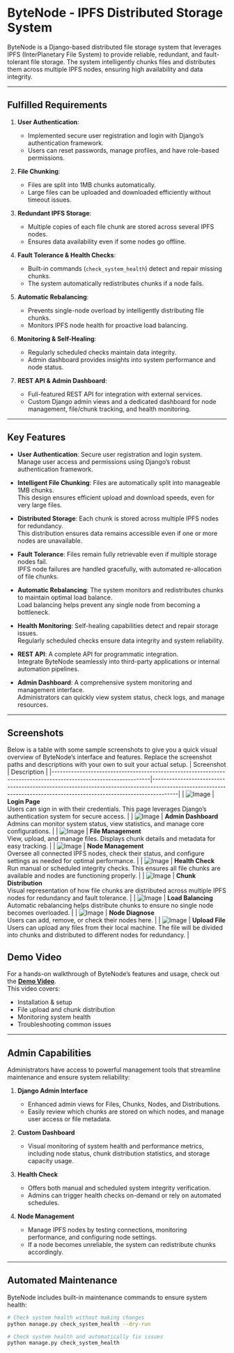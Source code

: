 # ByteNode - IPFS Distributed Storage System

ByteNode is a Django-based distributed file storage system that leverages IPFS (InterPlanetary File System) to provide reliable, redundant, and fault-tolerant file storage. The system intelligently chunks files and distributes them across multiple IPFS nodes, ensuring high availability and data integrity.

---

## Fulfilled Requirements

1. **User Authentication**:  
   - Implemented secure user registration and login with Django’s authentication framework.
   - Users can reset passwords, manage profiles, and have role-based permissions.

2. **File Chunking**:  
   - Files are split into 1MB chunks automatically.
   - Large files can be uploaded and downloaded efficiently without timeout issues.

3. **Redundant IPFS Storage**:  
   - Multiple copies of each file chunk are stored across several IPFS nodes.
   - Ensures data availability even if some nodes go offline.

4. **Fault Tolerance & Health Checks**:  
   - Built-in commands (`check_system_health`) detect and repair missing chunks.
   - The system automatically redistributes chunks if a node fails.

5. **Automatic Rebalancing**:  
   - Prevents single-node overload by intelligently distributing file chunks.
   - Monitors IPFS node health for proactive load balancing.

6. **Monitoring & Self-Healing**:  
   - Regularly scheduled checks maintain data integrity.
   - Admin dashboard provides insights into system performance and node status.

7. **REST API & Admin Dashboard**:  
   - Full-featured REST API for integration with external services.
   - Custom Django admin views and a dedicated dashboard for node management, file/chunk tracking, and health monitoring.

---

## Key Features

- **User Authentication**: Secure user registration and login system.  
  Manage user access and permissions using Django’s robust authentication framework.

- **Intelligent File Chunking**: Files are automatically split into manageable 1MB chunks.  
  This design ensures efficient upload and download speeds, even for very large files.

- **Distributed Storage**: Each chunk is stored across multiple IPFS nodes for redundancy.  
  This distribution ensures data remains accessible even if one or more nodes are unavailable.

- **Fault Tolerance**: Files remain fully retrievable even if multiple storage nodes fail.  
  IPFS node failures are handled gracefully, with automated re-allocation of file chunks.

- **Automatic Rebalancing**: The system monitors and redistributes chunks to maintain optimal load balance.  
  Load balancing helps prevent any single node from becoming a bottleneck.

- **Health Monitoring**: Self-healing capabilities detect and repair storage issues.  
  Regularly scheduled checks ensure data integrity and system reliability.

- **REST API**: A complete API for programmatic integration.  
  Integrate ByteNode seamlessly into third-party applications or internal automation pipelines.

- **Admin Dashboard**: A comprehensive system monitoring and management interface.  
  Administrators can quickly view system status, check logs, and manage resources.

---
## Screenshots

Below is a table with some sample screenshots to give you a quick visual overview of ByteNode’s interface and features.
Replace the screenshot paths and descriptions with your own to suit your actual setup.
| Screenshot                                                                                                      | Description                                                                                                                                                         |
|-----------------------------------------------------------------------------------------------------------------|---------------------------------------------------------------------------------------------------------------------------------------------------------------------|
| ![Image](https://github.com/user-attachments/assets/1a619667-28f3-4781-9214-b7b6d1474286)                       | **Login Page**<br>Users can sign in with their credentials. This page leverages Django’s authentication system for secure access.                                   |
| ![Image](https://github.com/user-attachments/assets/fa70beb1-7afc-4fc7-9761-a3026bb64cca)                       | **Admin Dashboard**<br>Admins can monitor system status, view statistics, and manage core configurations.                                                           |
| ![Image](https://github.com/user-attachments/assets/9c5126cd-85c5-46cf-a86a-a96cd8d94d47)                       | **File Management**<br>View, upload, and manage files. Displays chunk details and metadata for easy tracking.                                                       |
| ![Image](https://github.com/user-attachments/assets/aeea33d5-91a7-431e-a99a-2d5d090d2033)                       | **Node Management**<br>Oversee all connected IPFS nodes, check their status, and configure settings as needed for optimal performance.                             |
| ![Image](https://github.com/user-attachments/assets/fa70beb1-7afc-4fc7-9761-a3026bb64cca)                       | **Health Check**<br>Run manual or scheduled integrity checks. This ensures all file chunks are available and nodes are functioning properly.                        |
| ![Image](https://github.com/user-attachments/assets/ed1fdc69-07d9-4b90-bd17-3d1e4c64fb3e)                       | **Chunk Distribution**<br>Visual representation of how file chunks are distributed across multiple IPFS nodes for redundancy and fault tolerance.                  |
| ![Image](https://github.com/user-attachments/assets/123e2dec-566b-4460-bb43-e8bfec81c942)                       | **Load Balancing**<br>Automatic rebalancing helps distribute chunks to ensure no single node becomes overloaded.                                                   |
| ![Image](https://github.com/user-attachments/assets/a30a1964-54a3-45f1-acaf-9ae42c804408)                       | **Node Diagnose**<br>Users can add, remove, or check their nodes here.                                                                                             |
| ![Image](https://github.com/user-attachments/assets/6156303f-9c57-4657-b079-88737e089243)                       | **Upload File**<br>Users can upload any files from their local machine. The file will be divided into chunks and distributed to different nodes for redundancy.    |


## Demo Video

For a hands-on walkthrough of ByteNode’s features and usage, check out the **[Demo Video](https://github.com/user-attachments/assets/9388e4e9-8c8a-447b-a070-9605086e7e5a)**.  
This video covers:
- Installation & setup
- File upload and chunk distribution
- Monitoring system health
- Troubleshooting common issues

---
## Admin Capabilities

Administrators have access to powerful management tools that streamline maintenance and ensure system reliability:

1. **Django Admin Interface**  
   - Enhanced admin views for Files, Chunks, Nodes, and Distributions.
   - Easily review which chunks are stored on which nodes, and manage user access or file metadata.

2. **Custom Dashboard**  
   - Visual monitoring of system health and performance metrics, including node status, chunk distribution statistics, and storage capacity usage.

3. **Health Check**  
   - Offers both manual and scheduled system integrity verification.
   - Admins can trigger health checks on-demand or rely on automated schedules.

4. **Node Management**  
   - Manage IPFS nodes by testing connections, monitoring performance, and configuring node settings.
   - If a node becomes unreliable, the system can redistribute chunks accordingly.

---

## Automated Maintenance

ByteNode includes built-in maintenance commands to ensure system health:

```bash
# Check system health without making changes
python manage.py check_system_health --dry-run

# Check system health and automatically fix issues
python manage.py check_system_health
